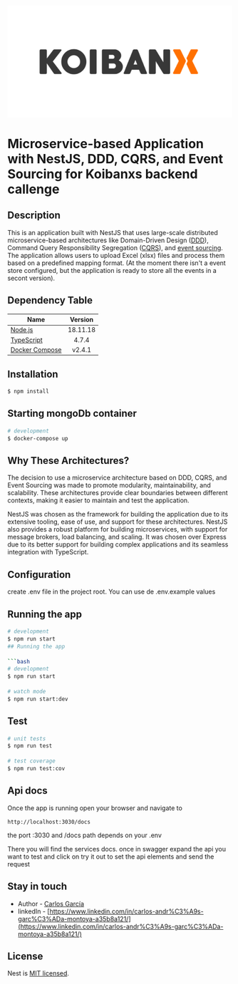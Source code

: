 ![Banner](./banner.png)

# Microservice-based Application with NestJS, DDD, CQRS, and Event Sourcing for Koibanxs backend callenge

## Description

This is an application built with NestJS that uses large-scale distributed microservice-based architectures like Domain-Driven Design ([DDD](https://martinfowler.com/bliki/DomainDrivenDesign.html)), Command Query Responsibility Segregation ([CQRS](https://martinfowler.com/bliki/CQRS.html)), and [event sourcing](https://martinfowler.com/eaaDev/EventSourcing.html). The application allows users to upload Excel (xlsx) files and process them based on a predefined mapping format. (At the moment there isn't a event store configured, but the application is ready to store all the events in a secont version). 

##  Dependency Table

| Name        | Version           |
| ------------- |:-------------: |
| [Node.js](https://nodejs.org)      | 18.11.18      |
| [TypeScript](https://www.typescriptlang.org) | 4.7.4      |
| [Docker Compose](https://docker.com) | v2.4.1      |

## Installation

```bash
$ npm install
```

## Starting mongoDb container

```bash
# development
$ docker-compose up
```

## Why These Architectures?

The decision to use a microservice architecture based on DDD, CQRS, and Event Sourcing was made to promote modularity, maintainability, and scalability. These architectures provide clear boundaries between different contexts, making it easier to maintain and test the application.

NestJS was chosen as the framework for building the application due to its extensive tooling, ease of use, and support for these architectures. NestJS also provides a robust platform for building microservices, with support for message brokers, load balancing, and scaling. It was chosen over Express due to its better support for building complex applications and its seamless integration with TypeScript.

## Configuration

create .env file in the project root. You can use de .env.example values

## Running the app
 
```bash
# development
$ npm run start
## Running the app

```bash
# development
$ npm run start

# watch mode
$ npm run start:dev
```

## Test

```bash
# unit tests
$ npm run test

# test coverage
$ npm run test:cov
```

## Api docs
Once the app is running open your browser and navigate to
```
http://localhost:3030/docs

```

the port :3030 and /docs path depends on your .env 

There you will find the services docs. once in swagger expand the api you want to test and click on try it out to set the api elements and send the request


## Stay in touch

- Author - [Carlos García](carlosgarcia0622@gmail.com)
- linkedIn - [https://www.linkedin.com/in/carlos-andr%C3%A9s-garc%C3%ADa-montoya-a35b8a121/](https://www.linkedin.com/in/carlos-andr%C3%A9s-garc%C3%ADa-montoya-a35b8a121/)

## License

Nest is [MIT licensed](LICENSE).
